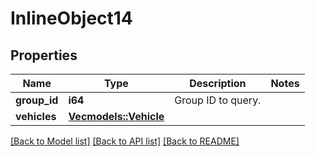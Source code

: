 # InlineObject14

## Properties
Name | Type | Description | Notes
------------ | ------------- | ------------- | -------------
**group_id** | **i64** | Group ID to query. | 
**vehicles** | [**Vec<models::Vehicle>**](Vehicle.md) |  | 

[[Back to Model list]](../README.md#documentation-for-models) [[Back to API list]](../README.md#documentation-for-api-endpoints) [[Back to README]](../README.md)


